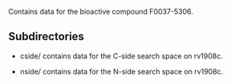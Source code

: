 Contains data for the bioactive compound F0037-5306.

## Subdirectories

- cside/ contains data for the C-side search space on rv1908c.

- nside/ contains data for the N-side search space on rv1908c.

